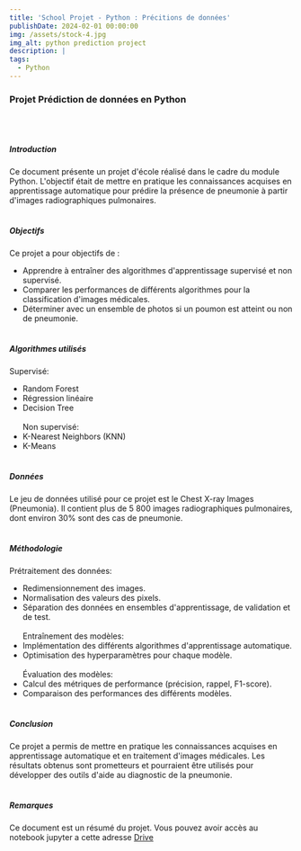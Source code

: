 ```yaml
---
title: 'School Projet - Python : Précitions de données' 
publishDate: 2024-02-01 00:00:00
img: /assets/stock-4.jpg
img_alt: python prediction project
description: |
tags:
  - Python
---
```


### Projet Prédiction de données en Python
<br><br>

##### Introduction
Ce document présente un projet d'école réalisé dans le cadre du module Python. L'objectif était de mettre en pratique les connaissances acquises en apprentissage automatique pour prédire la présence de pneumonie à partir d'images radiographiques pulmonaires.
<br><br>

##### Objectifs
Ce projet a pour objectifs de :
- Apprendre à entraîner des algorithmes d'apprentissage supervisé et non supervisé.
- Comparer les performances de différents algorithmes pour la classification d'images médicales.
- Déterminer avec un ensemble de photos si un poumon est atteint ou non de pneumonie.
<br><br>

##### Algorithmes utilisés
Supervisé:
- Random Forest
- Régression linéaire
- Decision Tree
<br><br>
Non supervisé:
- K-Nearest Neighbors (KNN)
- K-Means
<br><br>

##### Données
Le jeu de données utilisé pour ce projet est le Chest X-ray Images (Pneumonia). Il contient plus de 5 800 images radiographiques pulmonaires, dont environ 30% sont des cas de pneumonie.
<br><br>

##### Méthodologie
Prétraitement des données:
- Redimensionnement des images.
- Normalisation des valeurs des pixels.
- Séparation des données en ensembles d'apprentissage, de validation et de test.
<br><br>
Entraînement des modèles:
- Implémentation des différents algorithmes d'apprentissage automatique.
- Optimisation des hyperparamètres pour chaque modèle.
<br><br>
Évaluation des modèles:
- Calcul des métriques de performance (précision, rappel, F1-score).
- Comparaison des performances des différents modèles.
<br><br>

##### Conclusion
Ce projet a permis de mettre en pratique les connaissances acquises en apprentissage automatique et en traitement d'images médicales. Les résultats obtenus sont prometteurs et pourraient être utilisés pour développer des outils d'aide au diagnostic de la pneumonie.
<br><br>

##### Remarques
Ce document est un résumé du projet.
Vous pouvez avoir accès au notebook jupyter a cette adresse [Drive]()